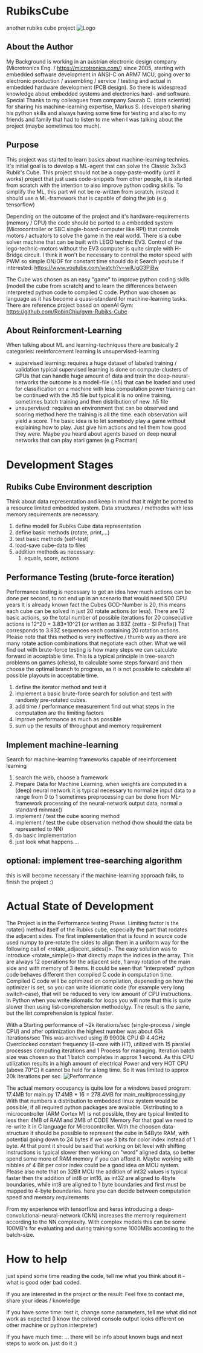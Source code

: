 # RubiksCube
another rubiks cube project
![Logo](doc/logo.png)

## About the Author
My Background is working in an austrian electronic design company (Microtronics Eng. / https://microtronics.com/) since 2005, starting with embedded software development in ANSI-C on ARM7 MCU, going over to electronic production / assembling / service / testing and actual in embedded hardware development (PCB design). So there is widespread knowledge about embedded systems and electronics hard- and software. 
Special Thanks to my colleagues from company Saurab C. (data scientist) for sharing his machine-learning expertise, Markus S. (developer) sharing his python skills and always having some time for testing and also to my friends and family that had to listen to me when I was talking about the project (maybe sometimes too much).

## Purpose
This project was started to learn basics about machine-learning technics.
It's initial goal is to develop a ML-agent that can solve the Classic 3x3x3 Rubik's Cube.
This project should not be a copy-paste-modify (until it works) project that just uses code-snippets from other people, it is started from scratch with the intention to also improve python coding skills.
To simplify the ML, this part wil not be re-written from scratch, instead it should use a ML-framework that is capable of doing the job (e.g. tensorflow)

Depending on the outcome of the project and it's hardware-requirements (memory / CPU) the code should be ported to a embedded system (Microcontroller or SBC single-board-computer like RPI) that controls motors / actuators to solve the game in the real world. There is a cube solver machine that can be built with LEGO technic EV3. Control of the lego-technic-motors  without the EV3 computer is quite simple with H-Bridge circuit. I think it won't be necessary to control the motor speed with PWM so simple ON/OF for constant time should do it 
Search youtube if interested: https://www.youtube.com/watch?v=wilUgG3PjBw

The Cube was chosen as an easy "game" to improve python coding skills (modell the cube from scratch) and to learn the differences between interpreted python code to compiled C code.
Python was chosen as language as it has become a quasi-standard for machine-learning tasks.
There are reference project based on openAI Gym: https://github.com/RobinChiu/gym-Rubiks-Cube

## About Reinforcment-Learning
When talking about ML and learning-techniques there are basically 2 categories:
reeinforcement learning is unsupervised-learning

* supervised learning: requires a huge dataset of labeled training / validation
    typical supervised learning is done on compute-clusters of GPUs that can handle huge amount of data and train the deep-neural-networks
	the outcome is a modell-file (.h5) that can be loaded and used for classification on a machine with less computation power
	training can be continued with the .h5 file but typical it is no online training, sometimes batch training and then distribution of new .h5 file
* unsupervised:  requires an environment that can be observed and scoring method
    here the training is all the time. each observation will yield a score.
	The basic idea is to let somebody play a game without explaining how to play. Just give him actions and tell them how good they were.
	Maybe you heard about agents based on deep neural networks that can play atari games (e.g Pacman)
	
# Development Stages

## Rubiks Cube Environment description
Think about data representation and keep in mind that it might be ported to a resource limited embedded system. Data structures / methodes with less memory requirements are necessary.
1. define modell for Rubiks Cube data representation
1. define basic methods (rotate, print,...)
1. test basic methods (self-test)
1. load-save cube-data to files
1. addition methods as necessary:
	1. equals, score, actions

## Performance Testing (brute-force iteration)
Performance testing is necessary to get an idea how much actions can be done per second, to not end up in an scenario that would need 500 CPU years
It is already known fact the Cubes GOD-Number is 20, this means each cube can be solved in just 20 rotate actions (or less).
There are 12 basic actions, so the total number of possible iterations for 20 consecutive actions is 12^20 = 3.83*10^21 (or written as 3.83Z (zetta - SI Prefix)) 
That corresponds to 3.83Z sequences each containing 20 rotation actions.
Please note that this method is very ineffective / thumb way as there are many rotate action combinations that negotiate each other.
What we will find out with brute-force testing is how many steps we can calculate forward in acceptable time. 
This is a typical principle in tree-search problems on games (chess), to calculate some steps forward and then choose the optimal branch to progress, as it is not possible to calculate all possible playouts in acceptable time. 
1. define the iterator method and test it
1. implement a basic brute-force search for solution and test with randomly pre-rotated cubes.
1. add time / performance measurement
	find out what steps in the computation are the limiting factors
1. improve performance as much as possible
1. sum up the results of throughput and memory requirement

## Implement machine-learning 
Search for machine-learning frameworks capable of reeinforcement learning
1. search the web, choose a framework
1. Prepare Data for Machine Learning.
	when weights are computed in a (deep) neural network it is typical necessary to normalize input data to a range from 0 to 1
	sometimes preprocessing can be done from ML-framework
	processing of the neural-network output data, normal a standard minmax() 
1. implement / test the cube scoring method
1. implement / test the cube observation method (how should the data be represented to NN)
1. do basic implementation
1. just look what happens....

## optional: implement tree-searching algorithm
this is will become necessary if the machine-learning approach fails, to finish the project :)

# Actual State of Development
The Project is in the Performance testing Phase.
Limiting factor is the rotate() method itself of the Rubiks cube, especially the part that rodates the adjacent sides. The first implementation that is found in source code used numpy to pre-rotate the sides to align them in a uniform way for the following call of <rotate_adjacent_sides()>.
The easy solution was to introduce <rotate_simple()> that directly maps the indices in the array. This are always 12 operations for the adjacent side, 1 array rotation of the main side and with memory of 3 items.
It could be seen that "interpreted" python code behaves different then compiled C code in computation time. Compiled C code will be optimized on compilation, depeneding on how the optimizer is set, so you can write idiomatic code (for example very long switch-case), that will be reduced to very low amount of CPU instructions. In Python when you write idiomatic for loops you will note that this is quite slower then using list-comprehension methodolgy. The result is the same, but the list comprehension is typical faster. 

With a Starting performance of ~2k iterations/sec (single-process / single CPU) and after optimization the highest number was about 60k iterations/sec 
This was archived using i9 9900k CPU @ 4.4GHz Overclocked constant frequency (8-core with HT), utilized with 15 parallel processes computing iterations and 1 Process for managing. Iteration batch size was chosen so that 1 batch completes in approx 1 second.
As this CPU utilization results in a high amount of electrical Power and very HOT CPU (above 70°C) it cannot be held for a long time.
So it was limited to approx 20k iterations per sec.
![Performance](doc/brute_force_performance.png)


The actual memory occupancy is quite low for a windows based program:
  17.4MB for main.py
  17.4MB * 16 = 278.4MB for main_multiprocessing.py
With that numbers a distribution to embedded linux system would be possible, if all required python packages are available.
Distributing to a microcontroller (ARM Cortex M) is not possible, they are typical limited to less then 4MB of RAM and 2MB of CODE Memory
For that goal we need to re-write it in C language for Microcontroller. With the choosen data-structure it should be possible to represent the cube in 54Byte RAM, with potential going down to 24 bytes if we use 3 bits for color index instead of 1 byte. At that point it should be said that working on bit level with shifting instructions is typical slower then working on "word" aligned data, so better spend some more of RAM memory if you can afford it. Maybe working with nibbles of 4 Bit per color index could be a good idea on MCU system.
Please also note that on 32Bit MCU the addition of int32 values is typical faster then the addition of int8 or int16, as int32 are aligned to 4byte boundaries, while int8 are aligned to 1 byte boundaries and first must be mapped to 4-byte boundaries.
here you can decide between computation speed and memory requirements

From my experience with tensorflow and keras introducing a deep-convolutional-neural-network (CNN) increases the memory requirement according to the NN complexity.
With complex models this can be some 100MB's for evaluating and during training some 1000MBs according to the batch-size.

# How to help
just spend some time reading the code, tell me what you think about it - what is good oder bad coded.

If you are interested in the project or the result: Feel free to contact me, share your ideas / knowledge 

If you have some time: test it, change some parameters, tell me what did not work as expected
(I know the colored console output looks different on other machine or python interpreter)

If you have much time: ... there will be info about known bugs and next steps to work on. just do it :) 

